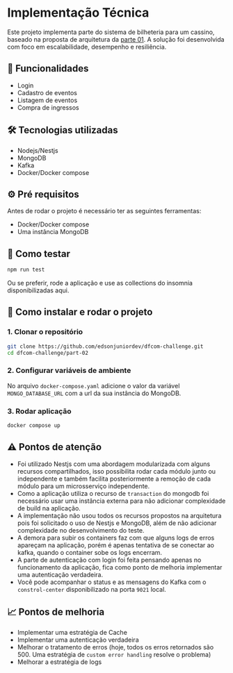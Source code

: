 # Implementação Técnica

Este projeto implementa parte do sistema de bilheteria para um cassino, baseado na proposta de arquitetura da [parte 01](https://github.com/edsonjuniordev/dfcom-challenge/tree/main/part-01). A solução foi desenvolvida com foco em escalabilidade, desempenho e resiliência.

## 🚀 Funcionalidades

- Login
- Cadastro de eventos
- Listagem de eventos
- Compra de ingressos

## 🛠️ Tecnologias utilizadas

- Nodejs/Nestjs
- MongoDB
- Kafka
- Docker/Docker compose

## ⚙️ Pré requisitos

Antes de rodar o projeto é necessário ter as seguintes ferramentas:

- Docker/Docker compose
- Uma instância MongoDB

## 🔧 Como testar

```bash
npm run test
```

Ou se preferir, rode a aplicação e use as collections do insomnia disponibilizadas aqui.

## 🚧 Como instalar e rodar o projeto

### 1. Clonar o repositório

```bash
git clone https://github.com/edsonjuniordev/dfcom-challenge.git
cd dfcom-challenge/part-02
```

### 2. Configurar variáveis de ambiente

No arquivo `docker-compose.yaml` adicione o valor da variável `MONGO_DATABASE_URL` com a url da sua instância do MongoDB.

### 3. Rodar aplicação

```bash
docker compose up
```

## ⚠️ Pontos de atenção

- Foi utilizado Nestjs com uma abordagem modularizada com alguns recursos compartilhados, isso possibilita rodar cada módulo junto ou independente e também facilita posteriormente a remoção de cada módulo para um microsserviço independente.
- Como a aplicação utiliza o recurso de `transaction` do mongodb foi necessário usar uma instância externa para não adicionar complexidade de build na aplicação.
- A implementação não usou todos os recursos propostos na arquitetura pois foi solicitado o uso de Nestjs e MongoDB, além de não adicionar complexidade no desenvolvimento do teste.
- A demora para subir os containers faz com que alguns logs de erros apareçam na aplicação, porém é apenas tentativa de se conectar ao kafka, quando o container sobe os logs encerram.
- A parte de autenticação com login foi feita pensando apenas no funcionamento da aplicação, fica como ponto de melhoria implementar uma autenticação verdadeira.
- Você pode acompanhar o status e as mensagens do Kafka com o `constrol-center` disponibilizado na porta `9021` local.

## 📈 Pontos de melhoria

- Implementar uma estratégia de Cache
- Implementar uma autenticação verdadeira
- Melhorar o tratamento de erros (hoje, todos os erros retornados são 500. Uma estratégia de `custom error handling` resolve o problema)
- Melhorar a estratégia de logs
